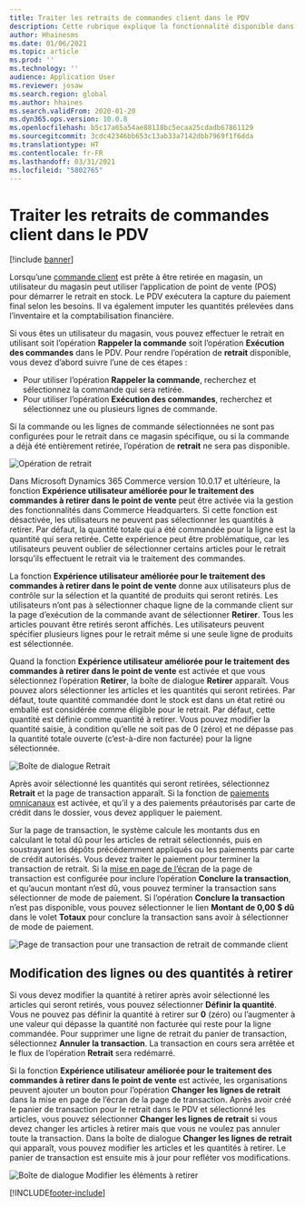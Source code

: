```yaml
---
title: Traiter les retraits de commandes client dans le PDV
description: Cette rubrique explique la fonctionnalité disponible dans l’application de point de vente (PDV) pour traiter les retraits de commandes client.
author: Hhainesms
ms.date: 01/06/2021
ms.topic: article
ms.prod: ''
ms.technology: ''
audience: Application User
ms.reviewer: josaw
ms.search.region: global
ms.author: hhaines
ms.search.validFrom: 2020-01-20
ms.dyn365.ops.version: 10.0.8
ms.openlocfilehash: b5c17a65a54ae88118bc5ecaa25cdadb67861129
ms.sourcegitcommit: 3cdc42346bb653c13ab33a7142dbb7969f1f6dda
ms.translationtype: HT
ms.contentlocale: fr-FR
ms.lasthandoff: 03/31/2021
ms.locfileid: "5802765"
---
```

# <a name="process-customer-order-pickups-in-pos"></a>Traiter les retraits de commandes client dans le PDV

[!include [banner](includes/banner.md)]

Lorsqu’une [commande client](customer-orders-overview.md) est prête à être retirée en magasin, un utilisateur du magasin peut utiliser l’application de point de vente (POS) pour démarrer le retrait en stock. Le PDV exécutera la capture du paiement final selon les besoins. Il va également imputer les quantités prélevées dans l’inventaire et la comptabilisation financière.

Si vous êtes un utilisateur du magasin, vous pouvez effectuer le retrait en utilisant soit l’opération **Rappeler la commande** soit l’opération **Exécution des commandes** dans le PDV. Pour rendre l’opération de **retrait** disponible, vous devez d’abord suivre l’une de ces étapes :

- Pour utiliser l’opération **Rappeler la commande**, recherchez et sélectionnez la commande qui sera retirée.
- Pour utiliser l’opération **Exécution des commandes**, recherchez et sélectionnez une ou plusieurs lignes de commande.

Si la commande ou les lignes de commande sélectionnées ne sont pas configurées pour le retrait dans ce magasin spécifique, ou si la commande a déjà été entièrement retirée, l’opération de **retrait** ne sera pas disponible.

![Opération de retrait](media/pickupoperation.png)

Dans Microsoft Dynamics 365 Commerce version 10.0.17 et ultérieure, la fonction **Expérience utilisateur améliorée pour le traitement des commandes à retirer dans le point de vente** peut être activée via la gestion des fonctionnalités dans Commerce Headquarters. Si cette fonction est désactivée, les utilisateurs ne peuvent pas sélectionner les quantités à retirer. Par défaut, la quantité totale qui a été commandée pour la ligne est la quantité qui sera retirée. Cette expérience peut être problématique, car les utilisateurs peuvent oublier de sélectionner certains articles pour le retrait lorsqu’ils effectuent le retrait via le traitement des commandes.

La fonction **Expérience utilisateur améliorée pour le traitement des commandes à retirer dans le point de vente** donne aux utilisateurs plus de contrôle sur la sélection et la quantité de produits qui seront retirés. Les utilisateurs n’ont pas à sélectionner chaque ligne de la commande client sur la page d’exécution de la commande avant de sélectionner **Retirer**. Tous les articles pouvant être retirés seront affichés. Les utilisateurs peuvent spécifier plusieurs lignes pour le retrait même si une seule ligne de produits est sélectionnée.

Quand la fonction **Expérience utilisateur améliorée pour le traitement des commandes à retirer dans le point de vente** est activée et que vous sélectionnez l’opération **Retirer**, la boîte de dialogue **Retirer** apparaît. Vous pouvez alors sélectionner les articles et les quantités qui seront retirées. Par défaut, toute quantité commandée dont le stock est dans un état retiré ou emballé est considérée comme éligible pour le retrait. Par défaut, cette quantité est définie comme quantité à retirer. Vous pouvez modifier la quantité saisie, à condition qu’elle ne soit pas de 0 (zéro) et ne dépasse pas la quantité totale ouverte (c’est-à-dire non facturée) pour la ligne sélectionnée.

![Boîte de dialogue Retrait](media/pickupselect.png)

Après avoir sélectionné les quantités qui seront retirées, sélectionnez **Retrait** et la page de transaction apparaît. Si la fonction de [paiements omnicanaux](omni-channel-payments.md) est activée, et qu’il y a des paiements préautorisés par carte de crédit dans le dossier, vous devez appliquer le paiement.

Sur la page de transaction, le système calcule les montants dus en calculant le total dû pour les articles de retrait sélectionnés, puis en soustrayant les dépôts précédemment appliqués ou les paiements par carte de crédit autorisés. Vous devez traiter le paiement pour terminer la transaction de retrait. Si la [mise en page de l’écran](pos-screen-layouts.md) de la page de transaction est configurée pour inclure l’opération **Conclure la transaction**, et qu’aucun montant n’est dû, vous pouvez terminer la transaction sans sélectionner de mode de paiement. Si l’opération **Conclure la transaction** n’est pas disponible, vous pouvez sélectionner le lien **Montant de 0,00 $ dû** dans le volet **Totaux** pour conclure la transaction sans avoir à sélectionner de mode de paiement.

![Page de transaction pour une transaction de retrait de commande client](media/pickupcart.png)

## <a name="changing-pickup-lines-or-quantities"></a>Modification des lignes ou des quantités à retirer

Si vous devez modifier la quantité à retirer après avoir sélectionné les articles qui seront retirés, vous pouvez sélectionner **Définir la quantité**. Vous ne pouvez pas définir la quantité à retirer sur **0** (zéro) ou l’augmenter à une valeur qui dépasse la quantité non facturée qui reste pour la ligne commandée. Pour supprimer une ligne de retrait du panier de transaction, sélectionnez **Annuler la transaction**. La transaction en cours sera arrêtée et le flux de l’opération **Retrait** sera redémarré.

Si la fonction **Expérience utilisateur améliorée pour le traitement des commandes à retirer dans le point de vente** est activée, les organisations peuvent ajouter un bouton pour l’opération **Changer les lignes de retrait** dans la mise en page de l’écran de la page de transaction. Après avoir créé le panier de transaction pour le retrait dans le PDV et sélectionné les articles, vous pouvez sélectionner **Changer les lignes de retrait** si vous devez changer les articles à retirer mais que vous ne voulez pas annuler toute la transaction. Dans la boîte de dialogue **Changer les lignes de retrait** qui apparaît, vous pouvez modifier les articles et les quantités à retirer. Le panier de transaction est ensuite mis à jour pour refléter vos modifications.

![Boîte de dialogue Modifier les éléments à retirer](media/pickupchange.png)


[!INCLUDE[footer-include](../includes/footer-banner.md)]